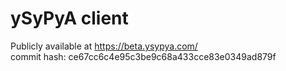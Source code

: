 # ySyPyA client

Publicly available at https://beta.ysypya.com/  
commit hash: ce67cc6c4e95c3be9c68a433cce83e0349ad879f